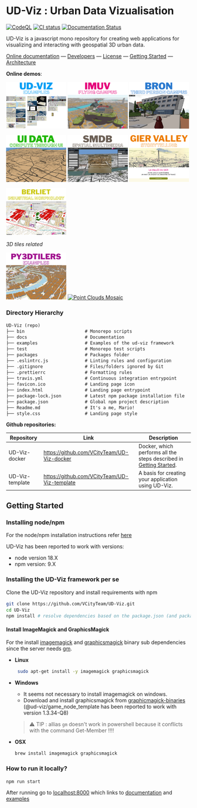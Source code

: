# UD-Viz : Urban Data Vizualisation

[![CodeQL](https://github.com/VCityTeam/UD-Viz/actions/workflows/codeql-analysis.yml/badge.svg)](https://github.com/VCityTeam/UD-Viz/actions/workflows/codeql-analysis.yml)
[![CI status](https://travis-ci.com/VCityTeam/UD-Viz.svg?branch=master)](https://app.travis-ci.com/github/VCityTeam/UD-Viz)
[![Documentation Status](https://readthedocs.org/projects/ansicolortags/badge/?version=latest)](http://vcityteam.github.io/UD-Viz/html/index.html)

UD-Viz is a javascript mono repository for creating web applications for visualizing and interacting with geospatial 3D urban data.

[Online documentation](https://vcityteam.github.io/UD-Viz/html/index.html) &mdash;
[Developers](./docs/static/Developers.md) &mdash;
[License](./LICENSE.md) &mdash;
[Getting Started](#getting-started) &mdash;
[Architecture](./docs/static/architecture.md)

**Online demos**:

<p>
  <a href="https://projet.liris.cnrs.fr/vcity/permalink/demo-udviz-examples.html" ><img src="./img/UDVIZ-Examples.png" alt="UD-VizExamples Mosaic" width="32.5%"></a>
  <a href="https://projet.liris.cnrs.fr/vcity/permalink/demo-flying-campus.html"><img src="./img/IMUV_Homepage.png" alt="IMUV Flying Campus Mosaic" width="32.5%"></a>
  <a href="https://projet.liris.cnrs.fr/vcity/permalink/demo-deambulation-bron.html"><img src="./img/Deambulation Bron.png" alt="Deambulation Bron Mosaic" width="32.5%"></a>
</p>
<p>
  <a href="https://projet.liris.cnrs.fr/vcity/permalink/demo-ui-data-driven.html" ><img src="./img/UI_Data_Driven.png" alt="UI Data Driven Mosaic" width="32.5%"></a>
  <a href="https://projet.liris.cnrs.fr/vcity/permalink/demo-multi-dim-navigation.html"><img src="./img/MultimediaViz.png" alt="Multimedia Viz Mosaic" width="32.5%"></a>
  <a href="https://projet.liris.cnrs.fr/vcity/permalink/demo-story-telling-gier.html"><img src="./img/Gier_Valley.png" alt="Multimedia Viz Mosaic" width="32.5%"></a>
</p>
<p>
  <a href="https://projet.liris.cnrs.fr/vcity/permalink/demo-udviz-morphologie-industrielle.html" ><img src="./img/Industrial_Morphology.png" alt="Industrial Morphology" width="32.5%"></a>
</p>

_3D tiles related_

<p>
  <a href="https://projet.liris.cnrs.fr/vcity/permalink/demo-py3dtilers.html"><img src="./img/3Dtiles.png" alt="Py3dTilers Mosaic" width="32.5%"></a>
  <a href="https://projet.liris.cnrs.fr/vcity/permalink/demo-point-cloud.html" ><img src="./img/PointClouds.png" alt="Point Clouds Mosaic" width="32.5%"></a>
</p>


### Directory Hierarchy

```
UD-Viz (repo)
├── bin                       # Monorepo scripts
├── docs                      # Documentation
├── examples                  # Examples of the ud-viz framework
├── test                      # Monorepo test scripts
├── packages                  # Packages folder
├── .eslintrc.js              # Linting rules and configuration
├── .gitignore                # Files/folders ignored by Git
├── .prettierrc               # Formatting rules
├── travis.yml                # Continuous integration entrypoint
├── favicon.ico               # Landing page icon
├── index.html                # Landing page entrypoint
├── package-lock.json         # Latest npm package installation file
├── package.json              # Global npm project description
├── Readme.md                 # It's a me, Mario!
├── style.css                 # Landing page style
```

**Github repositories:**

| Repository      | Link                                         | Description                                                                            |
| --------------- | -------------------------------------------- | -------------------------------------------------------------------------------------- |
| UD-Viz-docker   | https://github.com/VCityTeam/UD-Viz-docker   | Docker, which performs all the steps described in [Getting Started](#getting-started). |
| UD-Viz-template | https://github.com/VCityTeam/UD-Viz-template | A basis for creating your application using UD-Viz.                                    |

## Getting Started

### Installing node/npm

For the node/npm installation instructions refer [here](https://github.com/VCityTeam/UD-SV/blob/master/Tools/ToolNpm.md)

UD-Viz has been reported to work with versions:

- node version 18.X
- npm version: 9.X

### Installing the UD-Viz framework per se

Clone the UD-Viz repository and install requirements with npm

```bash
git clone https://github.com/VCityTeam/UD-Viz.git
cd UD-Viz
npm install # resolve dependencies based on the package.json (and package-lock.json if it exists)
```

#### Install ImageMagick and GraphicsMagick

For the install [imagemagick](https://imagemagick.org/index.php) and [graphicsmagick](http://www.graphicsmagick.org/) binary sub dependencies since the server needs [gm](https://www.npmjs.com/package/gm?activeTab=readme).

- **Linux**

  ```bash
   sudo apt-get install -y imagemagick graphicsmagick
  ```

- **Windows**
  - It seems not necessary to install imagemagick on windows.
  - Download and install graphicsmagick from [graphicmagick-binaries](https://sourceforge.net/projects/graphicsmagick/files/graphicsmagick-binaries/) (@ud-viz/game_node_template has been reported to work with version 1.3.34-Q8)

  > ⚠️ TIP : allias `gm` doesn't work in powershell because it conflicts with the command Get-Member !!!!
- **OSX**

  ```bash
  brew install imagemagick graphicsmagick
  ```

### How to run it locally?

```bash
npm run start
```

After running go to [localhost:8000](http://localhost:8000) which links to [documentation](./docs/) and [examples](./examples/)
